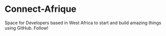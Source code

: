 # Connect-Afrique
Space for Developers based in West Africa to start and build amazing things using GitHub. Follow! 
